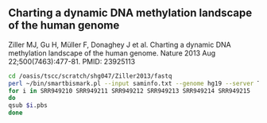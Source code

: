 ## Charting a dynamic DNA methylation landscape of the human genome

Ziller MJ, Gu H, Müller F, Donaghey J et al. Charting a dynamic DNA methylation landscape of the human genome. Nature 2013 Aug 22;500(7463):477-81. PMID: 23925113

```bash
cd /oasis/tscc/scratch/shg047/Ziller2013/fastq
perl ~/bin/smartbismark.pl --input saminfo.txt --genome hg19 --server TSCC --submit no --queue hotel
for i in SRR949210 SRR949211 SRR949212 SRR949213 SRR949214 SRR949215
do
qsub $i.pbs
done
```
